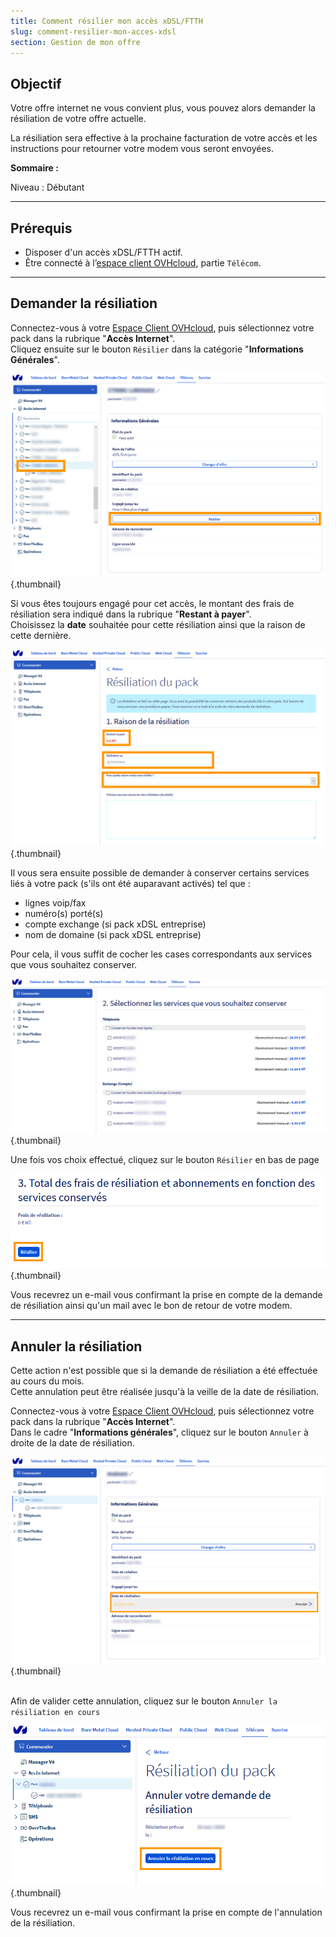 ```yaml
---
title: Comment résilier mon accès xDSL/FTTH
slug: comment-resilier-mon-acces-xdsl
section: Gestion de mon offre
---
```


## Objectif

Votre offre internet ne vous convient plus, vous pouvez alors demander la résiliation de votre offre actuelle.

La résiliation sera effective à la prochaine facturation de votre accès et les instructions pour retourner votre modem vous seront envoyées.

**Sommaire :**

Niveau : Débutant

------------------------------------------------------------------------

## Prérequis

- Disposer d'un accès xDSL/FTTH actif.
- Être connecté à l’[espace client OVHcloud](https://www.ovhtelecom.fr/manager/), partie `Télécom`.

------------------------------------------------------------------------

## Demander la résiliation

Connectez-vous à votre [Espace Client OVHcloud](https://www.ovhtelecom.fr/manager/), puis sélectionnez votre pack dans la rubrique "**Accès Internet**".
<br>Cliquez ensuite sur le bouton `Résilier` dans la catégorie "**Informations Générales**".

![Resiliation acces](images/Resiliation01-edit.png){.thumbnail}

Si vous êtes toujours engagé pour cet accès, le montant des frais de résiliation sera indiqué dans la rubrique "**Restant à payer**".
<br>Choisissez la **date** souhaitée pour cette résiliation ainsi que la raison de cette dernière.

![Raison resiliation](images/Resiliation02-edit.png){.thumbnail}

Il vous sera ensuite possible de demander à conserver certains services liés à votre pack (s'ils ont été auparavant activés) tel que :
- lignes voip/fax
- numéro(s) porté(s)
- compte exchange (si pack xDSL entreprise)
- nom de domaine (si pack xDSL entreprise)

Pour cela, il vous suffit de cocher les cases correspondants aux services que vous souhaitez conserver.

![Conservation service](images/Resiliation03-edit.png){.thumbnail}

Une fois vos choix effectué, cliquez sur le bouton `Résilier` en bas de page

![Validation resiliation](images/Resiliation04-edit.png){.thumbnail}

Vous recevrez un e-mail vous confirmant la prise en compte de la demande de résiliation ainsi qu'un mail avec le bon de retour de votre modem.

------------------------------------------------------------------------

## Annuler la résiliation

Cette action n'est possible que si la demande de résiliation a été effectuée au cours du mois.
<br> Cette annulation peut être réalisée jusqu'à la veille de la date de résiliation.

Connectez-vous à votre [Espace Client OVHcloud](https://www.ovhtelecom.fr/manager/), puis sélectionnez votre pack dans la rubrique "**Accès Internet**".
<br>Dans le cadre "**Informations générales**", cliquez sur le bouton `Annuler` à droite de la date de résiliation.

![Annulation resiliation](images/Resiliation05-edit.png){.thumbnail}

<br>Afin de valider cette annulation, cliquez sur le bouton `Annuler la résiliation en cours`

![Annulation resiliation](images/Resiliation06-edit.png){.thumbnail}

Vous recevrez un e-mail vous confirmant la prise en compte de l'annulation de la résiliation.
